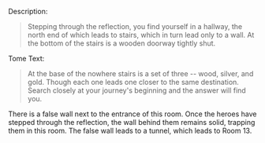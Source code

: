 Description: 
>Stepping through the reflection, you find yourself in a hallway, the north end of which leads to stairs, which in turn lead only to a wall. At the bottom of the stairs is a wooden doorway tightly shut.

Tome Text:
> At the base of the nowhere stairs is a set of three -- wood, silver, and gold. Though each one leads one closer to the same destination. Search closely at your journey's beginning and the answer will find you.

There is a false wall next to the entrance of this room. Once the heroes have stepped through the reflection, the wall behind them remains solid, trapping them in this room. The false wall leads to a tunnel, which leads to Room 13.